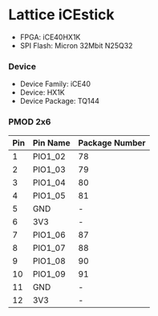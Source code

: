 # Lattice iCEstick
* FPGA: iCE40HX1K
* SPI Flash: Micron 32Mbit N25Q32
### Device
* Device Family: iCE40
* Device: HX1K
* Device Package: TQ144
### PMOD 2x6
| Pin  | Pin Name | Package Number |
| ------------- | ------------- |------------- |
| 1 | PIO1_02  | 78 |
| 2 | PIO1_03  | 79 |
| 3 | PIO1_04  | 80 |
| 4 | PIO1_05  | 81 |
| 5 | GND | - |
| 6 | 3V3 | - |
| 7 | PIO1_06  | 87 |
| 8 | PIO1_07  | 88 |
| 9 | PIO1_08  | 90 |
| 10 | PIO1_09  | 91 |
| 11 | GND  | - |
| 12 | 3V3  | - |
